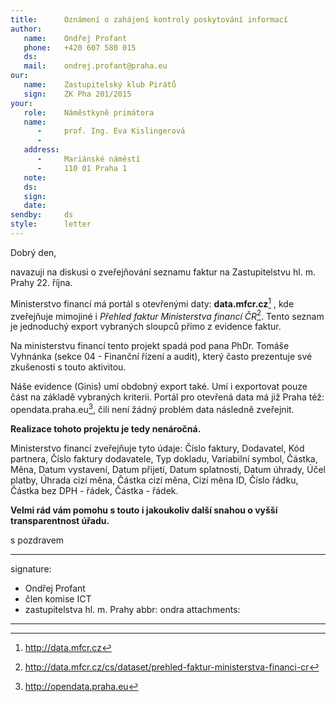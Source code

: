 ```yaml
---
title:      Oznámení o zahájení kontroly poskytování informací
author:
   name:    Ondřej Profant
   phone:   +420 607 580 015
   ds:      
   mail:    ondrej.profant@praha.eu
our:
   name:    Zastupitelský klub Pirátů
   sign:    ZK Pha 201/2015
your:
   role:    Náměstkyně primátora
   name:
      -     prof. Ing. Eva Kislingerová
      -     
   address:
      -     Mariánské náměstí
      -     110 01 Praha 1
   note: 
   ds:     
   sign:
   date:
sendby:     ds
style:      letter
---
```


Dobrý den,

navazuji na diskusi o zveřejňování seznamu faktur na Zastupitelstvu hl. m. Prahy 22. října.

Ministerstvo financí má portál s otevřenými daty: **data.mfcr.cz**[^1]
, kde zveřejňuje mimojiné i *Přehled faktur Ministerstva financí ČR*[^2].
Tento seznam je jednoduchý export vybraných sloupců přímo z evidence faktur.

Na ministerstvu financí tento projekt spadá pod pana PhDr. Tomáše Vyhnánka
(sekce 04 - Finanční řízení a audit),
který často prezentuje své zkušenosti s touto aktivitou.

Náše evidence (Ginis) umí obdobný export také.
Umí i exportovat pouze část na základě vybraných kriterii.
Portál pro otevřená data má již Praha též: opendata.praha.eu[^3],
čili není žádný problém data následně zveřejnit. 

**Realizace tohoto projektu je tedy nenáročná.**

Ministerstvo financí zveřejňuje tyto údaje:
Číslo faktury, Dodavatel, Kód partnera, Číslo faktury dodavatele, Typ dokladu, Variabilní symbol, Částka, Měna, Datum vystavení, Datum přijetí, Datum splatnosti,	Datum úhrady, Účel platby, Úhrada cizí měna, Částka cizí měna, Cizí měna ID, Číslo řádku, Částka bez DPH - řádek, Částka - řádek.

**Velmi rád vám pomohu s touto i jakoukoliv další snahou o vyšší transparentnost úřadu.**


[^1]: http://data.mfcr.cz
[^2]: http://data.mfcr.cz/cs/dataset/prehled-faktur-ministerstva-financi-cr
[^3]: http://opendata.praha.eu

s pozdravem

---
signature:
  - Ondřej Profant
  - člen komise ICT
  - zastupitelstva hl. m. Prahy
abbr:       ondra
attachments:
---


